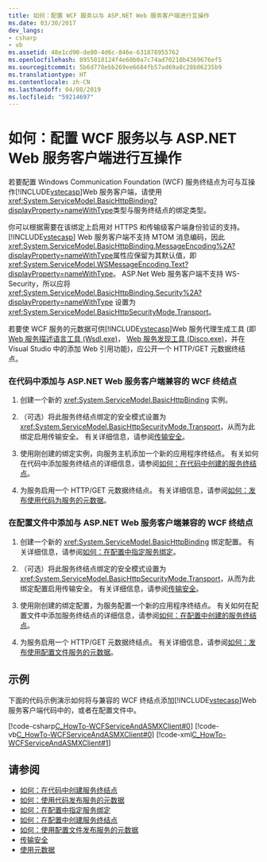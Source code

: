 ```yaml
---
title: 如何：配置 WCF 服务以与 ASP.NET Web 服务客户端进行互操作
ms.date: 03/30/2017
dev_langs:
- csharp
- vb
ms.assetid: 48e1cd90-de80-4d6c-846e-631878955762
ms.openlocfilehash: 8955018124f4e60b0a7c74ad70210b4369676ef5
ms.sourcegitcommit: 5b6d778ebb269ee6684fb57ad69a8c28b06235b9
ms.translationtype: HT
ms.contentlocale: zh-CN
ms.lasthandoff: 04/08/2019
ms.locfileid: "59214697"
---
```

# <a name="how-to-configure-wcf-service-to-interoperate-with-aspnet-web-service-clients"></a>如何：配置 WCF 服务以与 ASP.NET Web 服务客户端进行互操作
若要配置 Windows Communication Foundation (WCF) 服务终结点为可与互操作[!INCLUDE[vstecasp](../../../../includes/vstecasp-md.md)]Web 服务客户端，请使用<xref:System.ServiceModel.BasicHttpBinding?displayProperty=nameWithType>类型与服务终结点的绑定类型。  
  
 你可以根据需要在该绑定上启用对 HTTPS 和传输级客户端身份验证的支持。 [!INCLUDE[vstecasp](../../../../includes/vstecasp-md.md)] Web 服务客户端不支持 MTOM 消息编码，因此<xref:System.ServiceModel.BasicHttpBinding.MessageEncoding%2A?displayProperty=nameWithType>属性应保留为其默认值，即<xref:System.ServiceModel.WSMessageEncoding.Text?displayProperty=nameWithType>。 ASP.Net Web 服务客户端不支持 WS-Security，所以应将 <xref:System.ServiceModel.BasicHttpBinding.Security%2A?displayProperty=nameWithType> 设置为 <xref:System.ServiceModel.BasicHttpSecurityMode.Transport>。  
  
 若要使 WCF 服务的元数据可供[!INCLUDE[vstecasp](../../../../includes/vstecasp-md.md)]Web 服务代理生成工具 (即[Web 服务描述语言工具 (Wsdl.exe)](https://go.microsoft.com/fwlink/?LinkId=73833)， [Web 服务发现工具 (Disco.exe)](https://go.microsoft.com/fwlink/?LinkId=73834)，并在 Visual Studio 中的添加 Web 引用功能)，应公开一个 HTTP/GET 元数据终结点。  
  
### <a name="to-add-a-wcf-endpoint-that-is-compatible-with-aspnet-web-service-clients-in-code"></a>在代码中添加与 ASP.NET Web 服务客户端兼容的 WCF 终结点  
  
1.  创建一个新的 <xref:System.ServiceModel.BasicHttpBinding> 实例。  
  
2.  （可选）将此服务终结点绑定的安全模式设置为 <xref:System.ServiceModel.BasicHttpSecurityMode.Transport>，从而为此绑定启用传输安全。 有关详细信息，请参阅[传输安全](../../../../docs/framework/wcf/feature-details/transport-security.md)。  
  
3.  使用刚创建的绑定实例，向服务主机添加一个新的应用程序终结点。 有关如何在代码中添加服务终结点的详细信息，请参阅[如何：在代码中创建的服务终结点](../../../../docs/framework/wcf/feature-details/how-to-create-a-service-endpoint-in-code.md)。  
  
4.  为服务启用一个 HTTP/GET 元数据终结点。 有关详细信息，请参阅[如何：发布使用代码为服务的元数据](../../../../docs/framework/wcf/feature-details/how-to-publish-metadata-for-a-service-using-code.md)。  
  
### <a name="to-add-a-wcf-endpoint-that-is-compatible-with-aspnet-web-service-clients-in-a-configuration-file"></a>在配置文件中添加与 ASP.NET Web 服务客户端兼容的 WCF 终结点  
  
1.  创建一个新的 <xref:System.ServiceModel.BasicHttpBinding> 绑定配置。 有关详细信息，请参阅[如何：在配置中指定服务绑定](../../../../docs/framework/wcf/how-to-specify-a-service-binding-in-configuration.md)。  
  
2.  （可选）将此服务终结点绑定的安全模式设置为 <xref:System.ServiceModel.BasicHttpSecurityMode.Transport>，从而为此绑定配置启用传输安全。 有关详细信息，请参阅[传输安全](../../../../docs/framework/wcf/feature-details/transport-security.md)。  
  
3.  使用刚创建的绑定配置，为服务配置一个新的应用程序终结点。 有关如何在配置文件中添加服务终结点的详细信息，请参阅[如何：在配置中创建的服务终结点](../../../../docs/framework/wcf/feature-details/how-to-create-a-service-endpoint-in-configuration.md)。  
  
4.  为服务启用一个 HTTP/GET 元数据终结点。 有关详细信息，请参阅[如何：发布使用配置文件服务的元数据](../../../../docs/framework/wcf/feature-details/how-to-publish-metadata-for-a-service-using-a-configuration-file.md)。  
  
## <a name="example"></a>示例  
 下面的代码示例演示如何将与兼容的 WCF 终结点添加[!INCLUDE[vstecasp](../../../../includes/vstecasp-md.md)]Web 服务客户端代码中的，或者在配置文件中。  
  
 [!code-csharp[C_HowTo-WCFServiceAndASMXClient#0](../../../../samples/snippets/csharp/VS_Snippets_CFX/c_howto-wcfserviceandasmxclient/cs/program.cs#0)] 
 [!code-vb[C_HowTo-WCFServiceAndASMXClient#0](../../../../samples/snippets/visualbasic/VS_Snippets_CFX/c_howto-wcfserviceandasmxclient/vb/program.vb#0)] 
 [!code-xml[C_HowTo-WCFServiceAndASMXClient#1](../../../../samples/snippets/csharp/VS_Snippets_CFX/c_howto-wcfserviceandasmxclient/common/app.config#1)]     
  
## <a name="see-also"></a>请参阅

- [如何：在代码中创建服务终结点](../../../../docs/framework/wcf/feature-details/how-to-create-a-service-endpoint-in-code.md)
- [如何：使用代码发布服务的元数据](../../../../docs/framework/wcf/feature-details/how-to-publish-metadata-for-a-service-using-code.md)
- [如何：在配置中指定服务绑定](../../../../docs/framework/wcf/how-to-specify-a-service-binding-in-configuration.md)
- [如何：在配置中创建服务终结点](../../../../docs/framework/wcf/feature-details/how-to-create-a-service-endpoint-in-configuration.md)
- [如何：使用配置文件发布服务的元数据](../../../../docs/framework/wcf/feature-details/how-to-publish-metadata-for-a-service-using-a-configuration-file.md)
- [传输安全](../../../../docs/framework/wcf/feature-details/transport-security.md)
- [使用元数据](../../../../docs/framework/wcf/feature-details/using-metadata.md)
